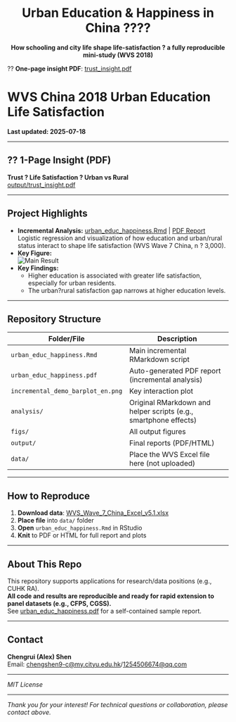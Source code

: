 <h1 align="center">Urban Education & Happiness in China ????</h1>
<p align="center"><b>How schooling and city life shape life-satisfaction ? a fully reproducible mini-study (WVS 2018)</b></p>

?? **One-page insight PDF**: [trust_insight.pdf](output/trust_insight.pdf)
# WVS China 2018  Urban  Education  Life Satisfaction

**Last updated: 2025-07-18**

---

## ?? 1-Page Insight (PDF)
**Trust ? Life Satisfaction ? Urban vs Rural**  
[output/trust_insight.pdf](output/trust_insight.pdf)

---

## Project Highlights

- **Incremental Analysis:** [urban_educ_happiness.Rmd](urban_educ_happiness.Rmd) | [PDF Report](urban_educ_happiness.pdf)  
  Logistic regression and visualization of how education and urban/rural status interact to shape life satisfaction (WVS Wave 7 China, n ? 3,000).
- **Key Figure:**  
  ![Main Result](incremental_demo_barplot_en.png)
- **Key Findings:**  
  - Higher education is associated with greater life satisfaction, especially for urban residents.
  - The urban?rural satisfaction gap narrows at higher education levels.

---

## Repository Structure

| Folder/File        | Description                                               |
|--------------------|----------------------------------------------------------|
| `urban_educ_happiness.Rmd` | Main incremental RMarkdown script                 |
| `urban_educ_happiness.pdf` | Auto-generated PDF report (incremental analysis)  |
| `incremental_demo_barplot_en.png` | Key interaction plot                       |
| `analysis/`        | Original RMarkdown and helper scripts (e.g., smartphone effects) |
| `figs/`            | All output figures                                       |
| `output/`          | Final reports (PDF/HTML)                                 |
| `data/`            | Place the WVS Excel file here (not uploaded)             |

---

## How to Reproduce

1. **Download data**: [WVS_Wave_7_China_Excel_v5.1.xlsx](https://www.worldvaluessurvey.org/WVSDocumentationWV7.jsp)  
2. **Place file** into `data/` folder  
3. **Open** `urban_educ_happiness.Rmd` in RStudio  
4. **Knit** to PDF or HTML for full report and plots

---

## About This Repo

This repository supports applications for research/data positions (e.g., CUHK RA).  
**All code and results are reproducible and ready for rapid extension to panel datasets (e.g., CFPS, CGSS).**  
See [urban_educ_happiness.pdf](urban_educ_happiness.pdf) for a self-contained sample report.

---

## Contact

**Chengrui (Alex) Shen**  
Email: chengshen9-c@my.cityu.edu.hk/1254506674@qq.com

---

_MIT License_

---

_Thank you for your interest! For technical questions or collaboration, please contact above._
